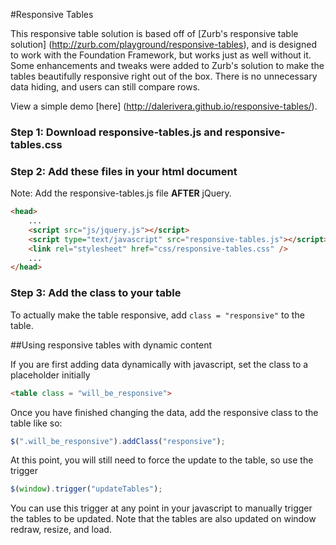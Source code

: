 #Responsive Tables

This responsive table solution is based off of [Zurb's responsive table solution] (http://zurb.com/playground/responsive-tables), and is designed to work with the Foundation Framework, but works just as well without it. 
Some enhancements and tweaks were added to Zurb's solution to make the tables beautifully responsive right out of the box. There is no unnecessary data hiding, and users can still compare rows. 

View a simple demo [here] (http://dalerivera.github.io/responsive-tables/).
### Step 1: Download responsive-tables.js and responsive-tables.css

### Step 2: Add these files in your html document
Note: Add the responsive-tables.js file **AFTER** jQuery.

````html
<head>
    ...
    <script src="js/jquery.js"></script>
    <script type="text/javascript" src="responsive-tables.js"></script>
    <link rel="stylesheet" href="css/responsive-tables.css" />
    ...
</head>
````
### Step 3: Add the class to your table
To actually make the table responsive, add ```` class = "responsive" ```` to the table. 

##Using responsive tables with dynamic content

If you are first adding data dynamically with javascript, set the class to a placeholder initially

````html 
<table class = "will_be_responsive">
````

Once you have finished changing the data, add the responsive class to the table like so: 

````js 
$(".will_be_responsive").addClass("responsive"); 
```` 

At this point, you will still need to force the update to the table, so use the trigger 

````js 
$(window).trigger("updateTables"); 
```` 

You can use this trigger at any point in your javascript to manually trigger the tables to be updated. Note that the tables are also updated on window redraw, resize, and load.

